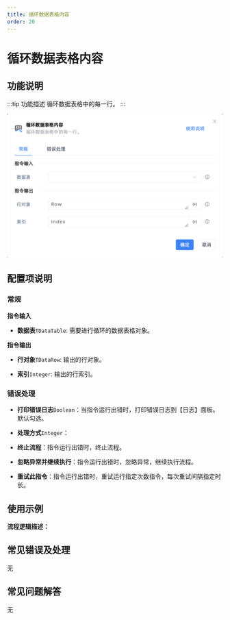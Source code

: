 ```yaml
---
title: 循环数据表格内容
order: 20
---
```


# 循环数据表格内容

## 功能说明

:::tip 功能描述
循环数据表格中的每一行。
:::

![循环数据表格内容](../../../assets/循环数据表格内容_command.png)

## 配置项说明

### 常规

**指令输入**

- **数据表**`TDataTable`: 需要进行循环的数据表格对象。


**指令输出**

- **行对象**`TDataRow`: 输出的行对象。

- **索引**`Integer`: 输出的行索引。

### 错误处理

- **打印错误日志**`Boolean`：当指令运行出错时，打印错误日志到【日志】面板。默认勾选。

- **处理方式**`Integer`：

 - **终止流程**：指令运行出错时，终止流程。

 - **忽略异常并继续执行**：指令运行出错时，忽略异常，继续执行流程。

 - **重试此指令**：指令运行出错时，重试运行指定次数指令，每次重试间隔指定时长。

## 使用示例

**流程逻辑描述：** 

## 常见错误及处理

无

## 常见问题解答

无

